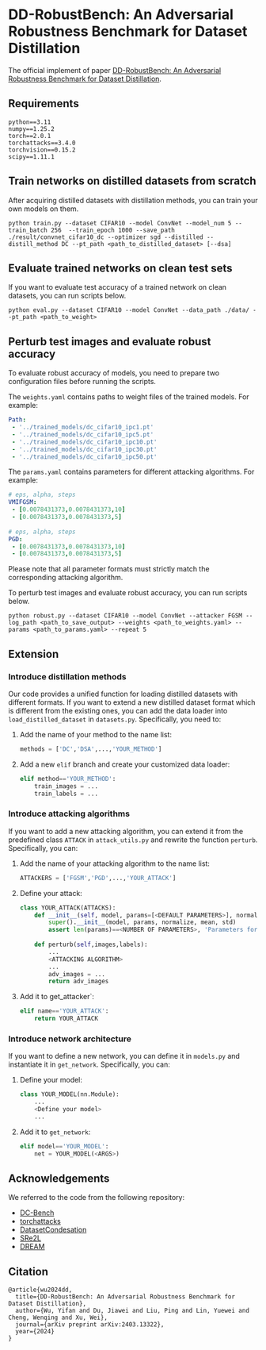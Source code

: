 # DD-RobustBench: An Adversarial Robustness Benchmark for Dataset Distillation

The official implement of paper [DD-RobustBench: An Adversarial Robustness Benchmark for Dataset Distillation](https://arxiv.org/abs/2403.13322).

## Requirements

```
python==3.11
numpy==1.25.2
torch==2.0.1
torchattacks==3.4.0
torchvision==0.15.2
scipy==1.11.1
```

## Train networks on distilled datasets from scratch

After acquiring distilled datasets with distillation methods, you can train your own models on them.

```shell
python train.py --dataset CIFAR10 --model ConvNet --model_num 5 --train_batch 256  --train_epoch 1000 --save_path ./result/convnet_cifar10_dc --optimizer sgd --distilled --distill_method DC --pt_path <path_to_distilled_dataset> [--dsa]
```

## Evaluate trained networks on clean test sets

If you want to evaluate test accuracy of a trained network on clean datasets, you can run scripts below.

```shell
python eval.py --dataset CIFAR10 --model ConvNet --data_path ./data/ --pt_path <path_to_weight>
```

## Perturb test images and evaluate robust accuracy

To evaluate robust accuracy of models, you need to prepare two configuration files before running the scripts. 

The `weights.yaml` contains paths to weight files of the trained models. For example:

```yaml
Path:
 - '../trained_models/dc_cifar10_ipc1.pt'
 - '../trained_models/dc_cifar10_ipc5.pt'
 - '../trained_models/dc_cifar10_ipc10.pt'
 - '../trained_models/dc_cifar10_ipc30.pt'
 - '../trained_models/dc_cifar10_ipc50.pt'
```

The `params.yaml` contains parameters for different attacking algorithms. For example:

```yaml
# eps, alpha, steps
VMIFGSM:
 - [0.0078431373,0.0078431373,10]
 - [0.0078431373,0.0078431373,5]
 
# eps, alpha, steps
PGD:
 - [0.0078431373,0.0078431373,10]
 - [0.0078431373,0.0078431373,5]
```

Please note that all parameter formats must strictly match the corresponding attacking algorithm.

To perturb test images and evaluate robust accuracy, you can run scripts below.

```shell
python robust.py --dataset CIFAR10 --model ConvNet --attacker FGSM --log_path <path_to_save_output> --weights <path_to_weights.yaml> --params <path_to_params.yaml> --repeat 5  
```

## Extension

### Introduce distillation methods

Our code provides a unified function for loading distilled datasets with different formats. If you want to extend a new distilled dataset format which is different from the existing ones, you can add the data loader into `load_distilled_dataset` in `datasets.py`. Specifically, you need to:

1. Add the name of your method to the name list:

   ```python
   methods = ['DC','DSA',...,'YOUR_METHOD']
   ```

2. Add a new `elif` branch and create your customized data loader:

   ```python
   elif method=='YOUR_METHOD':
       train_images = ...
       train_labels = ...
   ```

### Introduce attacking algorithms

If you want to add a new attacking algorithm, you can extend it from the predefined class `ATTACK` in `attack_utils.py` and rewrite the function `perturb`.  Specifically, you can:

1. Add the name of your attacking algorithm to the name list:

   ```python
   ATTACKERS = ['FGSM','PGD',...,'YOUR_ATTACK']
   ```

2. Define your attack:

   ```python
   class YOUR_ATTACK(ATTACKS):
       def __init__(self, model, params=[<DEFAULT PARAMETERS>], normalize=True, mean=None, std=None):
           super().__init__(model, params, normalize, mean, std)
           assert len(params)==<NUMBER OF PARAMETERS>, 'Parameters for YOUR_ATTACK invalid!'
       
       def perturb(self,images,labels):
           ...
           <ATTACKING ALGORITHM>
           ...
           adv_images = ...
           return adv_images
   ```

3. Add it to get_attacker`:

   ```python
   elif name=='YOUR_ATTACK':
       return YOUR_ATTACK
   ```


### Introduce network architecture

If you want to define a new network, you can define it in `models.py` and instantiate it in `get_network`. Specifically, you can:

1. Define your model:

   ```python
   class YOUR_MODEL(nn.Module):
       ...
       <Define your model>
       ...
   ```

2. Add it to `get_network`:

   ```python
   elif model=='YOUR_MODEL':
       net = YOUR_MODEL(<ARGS>)
   ```

## Acknowledgements

We referred to the code from the following repository:

- [DC-Bench](https://github.com/justincui03/dc_benchmark)
- [torchattacks](https://github.com/Harry24k/adversarial-attacks-pytorch)
- [DatasetCondesation](https://github.com/VICO-UoE/DatasetCondensation)
- [SRe2L](https://github.com/VILA-Lab/SRe2L/tree/main/SRe2L)
- [DREAM](https://github.com/lyq312318224/DREAM)

## Citation

```
@article{wu2024dd,
  title={DD-RobustBench: An Adversarial Robustness Benchmark for Dataset Distillation},
  author={Wu, Yifan and Du, Jiawei and Liu, Ping and Lin, Yuewei and Cheng, Wenqing and Xu, Wei},
  journal={arXiv preprint arXiv:2403.13322},
  year={2024}
}
```



